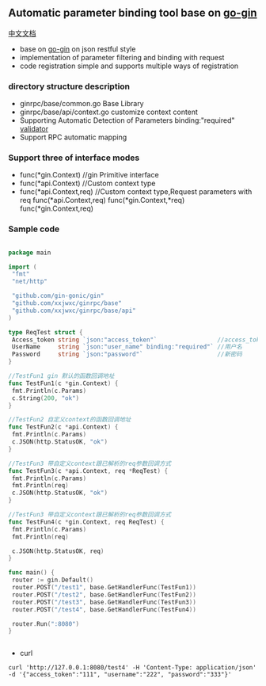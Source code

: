 ## Automatic parameter binding tool base on [go-gin](https://github.com/gin-gonic/gin)

[中文文档](README_cn.md)

- base on [go-gin](https://github.com/gin-gonic/gin) on json restful style 
- implementation of parameter filtering and binding with request
- code registration simple and supports multiple ways of registration

### directory structure description

- ginrpc/base/common.go Base Library
- ginrpc/base/api/context.go customize context content
- Supporting Automatic Detection of Parameters binding:"required"  [validator](go-playground/validator.v8)
- Support RPC automatic mapping

### Support three of interface modes

- func(*gin.Context) //gin Primitive interface
- func(*api.Context) //Custom context type
- func(*api.Context,req) //Custom context type,Request parameters with req
  func(*api.Context,req)
  func(*gin.Context,*req)
  func(*gin.Context,req)


### Sample code

   ```go
   
   package main

import (
	"fmt"
	"net/http"

	"github.com/gin-gonic/gin"
	"github.com/xxjwxc/ginrpc/base"
	"github.com/xxjwxc/ginrpc/base/api"
)

type ReqTest struct {
	Access_token string `json:"access_token"`                 //access_token
	UserName     string `json:"user_name" binding:"required"` //用户名
	Password     string `json:"password"`                     //新密码
}

//TestFun1 gin 默认的函数回调地址
func TestFun1(c *gin.Context) {
	fmt.Println(c.Params)
	c.String(200, "ok")
}

//TestFun2 自定义context的函数回调地址
func TestFun2(c *api.Context) {
	fmt.Println(c.Params)
	c.JSON(http.StatusOK, "ok")
}

//TestFun3 带自定义context跟已解析的req参数回调方式
func TestFun3(c *api.Context, req *ReqTest) {
	fmt.Println(c.Params)
	fmt.Println(req)
	c.JSON(http.StatusOK, "ok")
}

//TestFun3 带自定义context跟已解析的req参数回调方式
func TestFun4(c *gin.Context, req ReqTest) {
	fmt.Println(c.Params)
	fmt.Println(req)

	c.JSON(http.StatusOK, req)
}

func main() {
	router := gin.Default()
	router.POST("/test1", base.GetHandlerFunc(TestFun1))
	router.POST("/test2", base.GetHandlerFunc(TestFun2))
	router.POST("/test3", base.GetHandlerFunc(TestFun3))
	router.POST("/test4", base.GetHandlerFunc(TestFun4))

	router.Run(":8080")
}

   
   
   ```

 - curl
  ```
  curl 'http://127.0.0.1:8080/test4' -H 'Content-Type: application/json' -d '{"access_token":"111", "username":"222", "password":"333"}'
  ```
